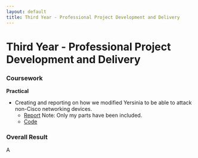 ```yaml
---
layout: default
title: Third Year - Professional Project Development and Delivery
---
```


# Third Year - Professional Project Development and Delivery


### Coursework

**Practical**
- Creating and reporting on how we modified Yersinia to be able to attack non-Cisco networking devices.
    - [Report](Group_Project.pdf) Note: Only my parts have been included. 
    - [Code](https://github.com/ZYXMoodester123/yersinia)

### Overall Result 
A


